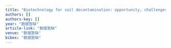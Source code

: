 ```yaml
---
title: "Biotechnology for soil decontamination: opportunity, challenges, and prospects for pesticide biodegradation"
authors: []
authors-key: []
year: "数据暂缺"
article-link: "数据暂缺"
venue: "数据暂缺"
bibex: "数据暂缺"
---
```

